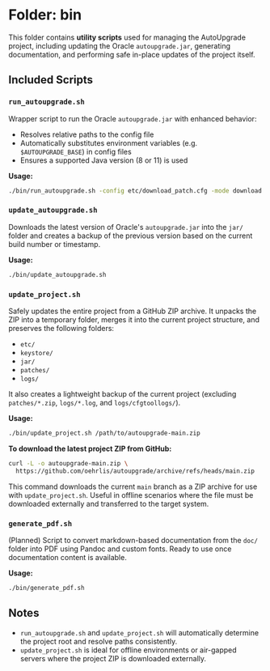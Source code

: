 # Folder: bin

This folder contains **utility scripts** used for managing the AutoUpgrade project, including updating the Oracle `autoupgrade.jar`, generating documentation, and performing safe in-place updates of the project itself.

## Included Scripts

### `run_autoupgrade.sh`

Wrapper script to run the Oracle `autoupgrade.jar` with enhanced behavior:

- Resolves relative paths to the config file
- Automatically substitutes environment variables (e.g. `$AUTOUPGRADE_BASE`) in config files
- Ensures a supported Java version (8 or 11) is used

**Usage:**

```bash
./bin/run_autoupgrade.sh -config etc/download_patch.cfg -mode download
```

### `update_autoupgrade.sh`

Downloads the latest version of Oracle's `autoupgrade.jar` into the `jar/` folder and creates a backup of the previous version based on the current build number or timestamp.

**Usage:**

```bash
./bin/update_autoupgrade.sh
```

### `update_project.sh`

Safely updates the entire project from a GitHub ZIP archive. It unpacks the ZIP into a temporary folder, merges it into the current project structure, and preserves the following folders:

- `etc/`
- `keystore/`
- `jar/`
- `patches/`
- `logs/`

It also creates a lightweight backup of the current project (excluding `patches/*.zip`, `logs/*.log`, and `logs/cfgtoollogs/`).

**Usage:**

```bash
./bin/update_project.sh /path/to/autoupgrade-main.zip
````

**To download the latest project ZIP from GitHub:**

```bash
curl -L -o autoupgrade-main.zip \
  https://github.com/oehrlis/autoupgrade/archive/refs/heads/main.zip
```

This command downloads the current `main` branch as a ZIP archive for use with `update_project.sh`. Useful in offline scenarios where the file must be downloaded externally and transferred to the target system.

### `generate_pdf.sh`

(Planned) Script to convert markdown-based documentation from the `doc/` folder into PDF using Pandoc and custom fonts. Ready to use once documentation content is available.

**Usage:**

```bash
./bin/generate_pdf.sh
```

## Notes

- `run_autoupgrade.sh` and `update_project.sh` will automatically determine the project root and resolve paths consistently.
- `update_project.sh` is ideal for offline environments or air-gapped servers where the project ZIP is downloaded externally.
